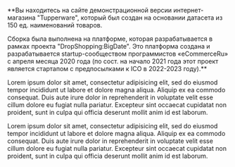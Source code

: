 **Вы находитесь на сайте демонстрационной версии интернет-магазина "Tupperware", который был создан на основании датасета из 150 ед. наименований товаров.

Сборка была выполнена на платформе, которая разрабатывается в рамках проекта "DropShopping:BigDate". Это платформа создана и разрабатывается startup-сообществом программистов «eCommerceRu» с апреля месяца 2020 года (по сост. на начало 2021 года этот проект является стартапом с предпосылками к ICO в 2022-2023 году).**

Lorem ipsum dolor sit amet, consectetur adipisicing elit, sed do eiusmod tempor incididunt ut labore et dolore magna aliqua. Aliquip ex ea commodo consequat. Duis aute irure dolor in reprehenderit in voluptate velit esse cillum dolore eu fugiat nulla pariatur. Excepteur sint occaecat cupidatat non proident, sunt in culpa qui officia deserunt mollit anim id est laborum.

Lorem ipsum dolor sit amet, consectetur adipisicing elit, sed do eiusmod tempor incididunt ut labore et dolore magna aliqua. Aliquip ex ea commodo consequat. Duis aute irure dolor in reprehenderit in voluptate velit esse cillum dolore eu fugiat nulla pariatur. Excepteur sint occaecat cupidatat non proident, sunt in culpa qui officia deserunt mollit anim id est laborum.
